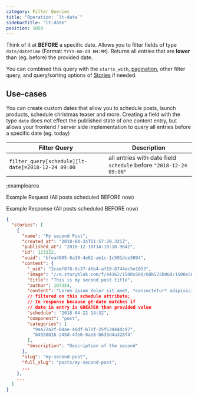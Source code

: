 ```yaml
---
category: Filter Queries
title: "Operation: `lt-date`"
sidebarTitle: "lt-date"
position: 1050
---
```


Think of it at **BEFORE** a specific date. Allows you to filter fields of type `date/datetime` (Format: `YYYY-mm-dd HH:MM`). Returns all entries that are **lower** than (eg. before) the provided date.

You can combined this query with the `starts_with`, [pagination](#/topics/pagination), other filter query, and query/sorting options of [Stories](#/core-resources/stories/retrieve-multiple-stories) if needed.
 
## Use-cases

You can create custom dates that allow you to schedule posts, launch products, schedule christmas teaser and more. Creating a field with the type `date` does not effect the published state of one content entry, but allows your frontend / server side implementation to query all entries before a specific date (eg. today)

| Filter Query | Description |
|--|--|
| `filter_query[schedule][lt-date]=2018-12-24 09:00` | all entries with date field `schedule` before `"2018-12-24 09:00"` |

;examplearea

Example Request (All posts scheduled BEFORE now)

<RequestExample :url="'https://api.storyblok.com/v1/cdn/stories/?token=ask9soUkv02QqbZgmZdeDAtt&starts_with=posts/&filter_query[schedule][lt-date]=' + formatDate(new Date())"></RequestExample>

Example Response (All posts scheduled BEFORE now)

```json
{
  "stories": [
    {
      "name": "My second Post",
      "created_at": "2018-04-24T11:57:29.321Z",
      "published_at": "2018-12-10T14:10:18.964Z",
      "id": 123122,
      "uuid": "bfea4895-8a19-4e82-ae1c-1c591dce3094",
      "content": {
        "_uid": "2caef8f8-9c37-46b4-af19-8744ec5e1053",
        "image": "//a.storyblok.com/f/44162/1500x500/68b522b06d/1500x500.jpeg",
        "title": "This is my second post title",
        "author": 107354,
        "content": "Lorem ipsum dolor sit amet, *consectetur* adipisicing elit, sed do eiusmod\ntempor incididunt...",
        // filtered on this schedule attribute;
        // In response because gt-date matches if 
        // date in entry is GREATER than provided value
        "schedule": "2018-04-22 14:32",
        "component": "post",
        "categories": [
          "9aa72a2f-04ae-48df-b71f-25f53044dc97",
          "84550816-245d-4fe6-8ae8-b633d4a328f4"
        ],
        "description": "Description of the second"
      },
      "slug": "my-second-post",
      "full_slug": "posts/my-second-post",
      ...
    },
    ...
  ]
}
```

